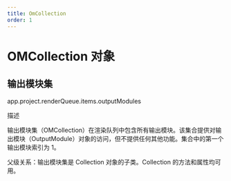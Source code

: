 ```yaml
---
title: OmCollection
order: 1
---
```


# OMCollection 对象

## 输出模块集

app.project.renderQueue.items.outputModules

描述

输出模块集（OMCollection）在渲染队列中包含所有输出模块。该集合提供对输出模块（OutputModule）对象的访问，但不提供任何其他功能。集合中的第一个输出模块索引为 1。

父级关系：输出模块集是 Collection 对象的子类。Collection 的方法和属性均可用。
